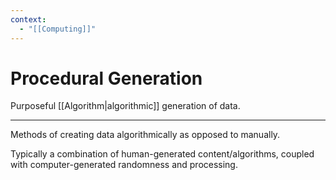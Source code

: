 ```yaml
---
context:
  - "[[Computing]]"
---
```


# Procedural Generation

Purposeful [[Algorithm|algorithmic]] generation of data.

---

Methods of creating data algorithmically as opposed to manually.

Typically a combination of human-generated content/algorithms, coupled with computer-generated randomness and processing.
